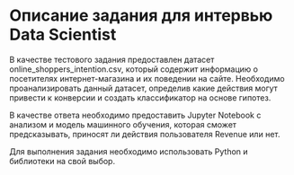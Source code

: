 # Описание задания для интервью Data Scientist

В качестве тестового задания предоставлен датасет online_shoppers_intention.csv, который содержит информацию о посетителях интернет-магазина и их поведении на сайте. Необходимо проанализировать данный датасет, определив какие действия могут привести к конверсии и создать классификатор на основе гипотез.

В качестве ответа необходимо предоставить Jupyter Notebook с анализом и модель машинного обучения, которая сможет предсказывать, приносят ли действия пользователя Revenue или нет.

Для выполнения задания необходимо использовать Python и библиотеки на свой выбор.
